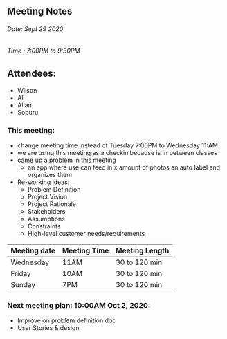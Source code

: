 ## Meeting Notes
###### Date: Sept 29 2020
###### Time : 7:00PM to 9:30PM  

## Attendees:
  * Wilson
  * Ali
  * Allan
  * Sopuru

### This meeting:
  - change meeting time instead of Tuesday 7:00PM to Wednesday 11:AM
  - we are using this meeting as a checkin because is in between classes
  - came up a problem in this meeting
    - an app where use can feed in x amount of photos an auto label and organizes them
  - Re-working ideas:
    - Problem Definition
    - Project Vision
    - Project Rationale
    - Stakeholders
    - Assumptions
    - Constraints
    - High-level customer needs/requirements



  Meeting date| Meeting Time | Meeting Length |
  ------------|--------------|----------------|
  Wednesday   |     11AM     | 30 to 120 min  |
  Friday      |     10AM     | 30 to 120 min  |  
  Sunday      |     7PM      | 30 to 120 min  |

### Next meeting plan: 10:00AM Oct 2, 2020:
- Improve on problem definition doc
- User Stories & design

